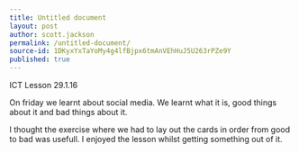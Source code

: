 ```yaml
---
title: Untitled document
layout: post
author: scott.jackson
permalink: /untitled-document/
source-id: 1DKyxYxTaYoMy4g4lfBjpx6tmAnVEhHuJ5U263rPZe9Y
published: true
---
```

ICT Lesson 29.1.16

 On friday we learnt about social media. We learnt what it is, good things about it and bad things about it.

I thought the exercise where we had to lay out the cards in order from good to bad was usefull. I enjoyed the lesson whilst getting something out of it.

